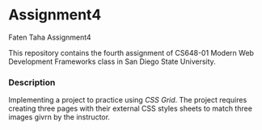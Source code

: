 # Assignment4
 Faten Taha Assignment4

This repository contains the fourth assignment of CS648-01 Modern Web Development Frameworks class in San Diego State University.

 ### **Description**
 Implementing a project to practice using  _CSS Grid_. The project requires creating three pages with their external CSS styles sheets to match three images givrn by the instructor. 